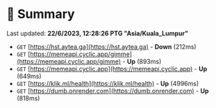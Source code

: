 # 📖 Summary
Last updated: **22/6/2023, 12:28:26 PTG "Asia/Kuala_Lumpur"**

- `GET` [https://hst.aytea.ga](https://hst.aytea.ga) - **Down** (212ms)
- `GET` [https://memeapi.cyclic.app/gimme](https://memeapi.cyclic.app/gimme) - **Up** (893ms)
- `GET` [https://memeapi.cyclic.app](https://memeapi.cyclic.app) - **Up** (649ms)
- `GET` [https://klik.ml/health](https://klik.ml/health) - **Up** (4996ms)
- `GET` [https://dumb.onrender.com](https://dumb.onrender.com) - **Up** (818ms)
